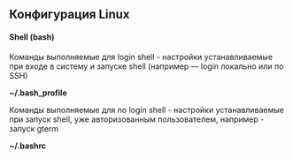 ## Конфигурация Linux
#### Shell (bash)
Команды выполняемые для login shell - настройки устанавливаемые при входе в систему и запуске shell (например — login локально или по SSH)

**~/.bash_profile**

Команды выполняемые для no login shell - настройки устанавливаемые при запуск shell, уже авторизованным пользователем, например - запуск gterm

**~/.bashrc**
